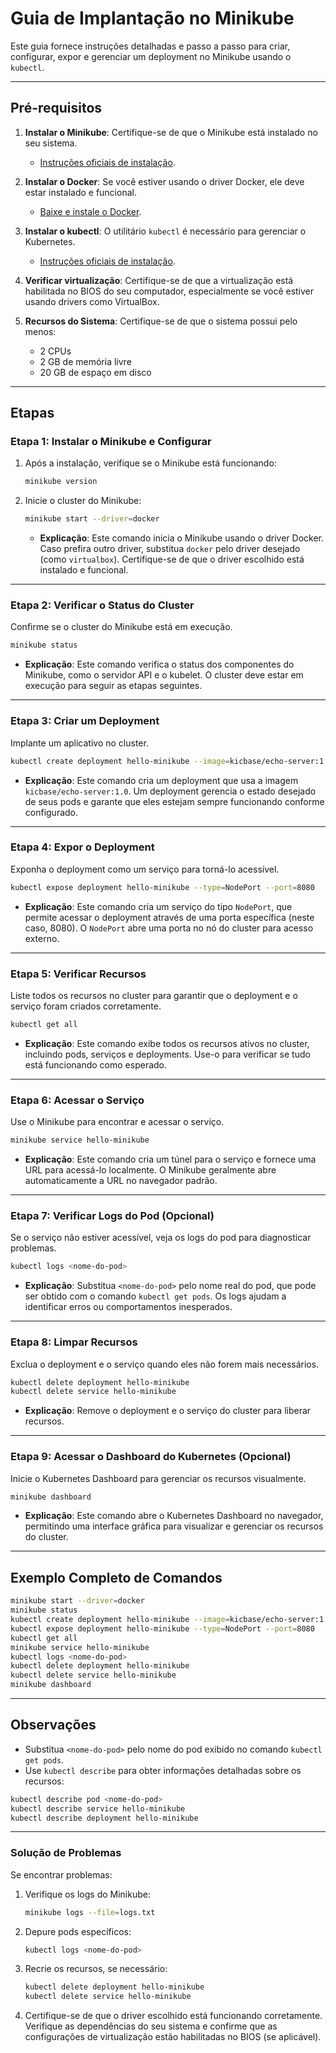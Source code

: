 # Guia de Implantação no Minikube

Este guia fornece instruções detalhadas e passo a passo para criar, configurar, expor e gerenciar um deployment no Minikube usando o `kubectl`.

---

## Pré-requisitos

1. **Instalar o Minikube**: Certifique-se de que o Minikube está instalado no seu sistema.
   - [Instruções oficiais de instalação](https://minikube.sigs.k8s.io/docs/start/).

2. **Instalar o Docker**: Se você estiver usando o driver Docker, ele deve estar instalado e funcional.
   - [Baixe e instale o Docker](https://www.docker.com/products/docker-desktop).

3. **Instalar o kubectl**: O utilitário `kubectl` é necessário para gerenciar o Kubernetes.
   - [Instruções oficiais de instalação](https://kubernetes.io/docs/tasks/tools/).

4. **Verificar virtualização**: Certifique-se de que a virtualização está habilitada no BIOS do seu computador, especialmente se você estiver usando drivers como VirtualBox.

5. **Recursos do Sistema**: Certifique-se de que o sistema possui pelo menos:
   - 2 CPUs
   - 2 GB de memória livre
   - 20 GB de espaço em disco

---

## Etapas

### Etapa 1: Instalar o Minikube e Configurar
1. Após a instalação, verifique se o Minikube está funcionando:
   ```bash
   minikube version
   ```
2. Inicie o cluster do Minikube:
   ```bash
   minikube start --driver=docker
   ```
   - **Explicação**: Este comando inicia o Minikube usando o driver Docker. Caso prefira outro driver, substitua `docker` pelo driver desejado (como `virtualbox`). Certifique-se de que o driver escolhido está instalado e funcional.

---

### Etapa 2: Verificar o Status do Cluster
Confirme se o cluster do Minikube está em execução.

```bash
minikube status
```

- **Explicação**: Este comando verifica o status dos componentes do Minikube, como o servidor API e o kubelet. O cluster deve estar em execução para seguir as etapas seguintes.

---

### Etapa 3: Criar um Deployment
Implante um aplicativo no cluster.

```bash
kubectl create deployment hello-minikube --image=kicbase/echo-server:1.0
```

- **Explicação**: Este comando cria um deployment que usa a imagem `kicbase/echo-server:1.0`. Um deployment gerencia o estado desejado de seus pods e garante que eles estejam sempre funcionando conforme configurado.

---

### Etapa 4: Expor o Deployment
Exponha o deployment como um serviço para torná-lo acessível.

```bash
kubectl expose deployment hello-minikube --type=NodePort --port=8080
```

- **Explicação**: Este comando cria um serviço do tipo `NodePort`, que permite acessar o deployment através de uma porta específica (neste caso, 8080). O `NodePort` abre uma porta no nó do cluster para acesso externo.

---

### Etapa 5: Verificar Recursos
Liste todos os recursos no cluster para garantir que o deployment e o serviço foram criados corretamente.

```bash
kubectl get all
```

- **Explicação**: Este comando exibe todos os recursos ativos no cluster, incluindo pods, serviços e deployments. Use-o para verificar se tudo está funcionando como esperado.

---

### Etapa 6: Acessar o Serviço
Use o Minikube para encontrar e acessar o serviço.

```bash
minikube service hello-minikube
```

- **Explicação**: Este comando cria um túnel para o serviço e fornece uma URL para acessá-lo localmente. O Minikube geralmente abre automaticamente a URL no navegador padrão.

---

### Etapa 7: Verificar Logs do Pod (Opcional)
Se o serviço não estiver acessível, veja os logs do pod para diagnosticar problemas.

```bash
kubectl logs <nome-do-pod>
```

- **Explicação**: Substitua `<nome-do-pod>` pelo nome real do pod, que pode ser obtido com o comando `kubectl get pods`. Os logs ajudam a identificar erros ou comportamentos inesperados.

---

### Etapa 8: Limpar Recursos
Exclua o deployment e o serviço quando eles não forem mais necessários.

```bash
kubectl delete deployment hello-minikube
kubectl delete service hello-minikube
```

- **Explicação**: Remove o deployment e o serviço do cluster para liberar recursos.

---

### Etapa 9: Acessar o Dashboard do Kubernetes (Opcional)
Inicie o Kubernetes Dashboard para gerenciar os recursos visualmente.

```bash
minikube dashboard
```

- **Explicação**: Este comando abre o Kubernetes Dashboard no navegador, permitindo uma interface gráfica para visualizar e gerenciar os recursos do cluster.

---

## Exemplo Completo de Comandos

```bash
minikube start --driver=docker
minikube status
kubectl create deployment hello-minikube --image=kicbase/echo-server:1.0
kubectl expose deployment hello-minikube --type=NodePort --port=8080
kubectl get all
minikube service hello-minikube
kubectl logs <nome-do-pod>
kubectl delete deployment hello-minikube
kubectl delete service hello-minikube
minikube dashboard
```

---

## Observações

- Substitua `<nome-do-pod>` pelo nome do pod exibido no comando `kubectl get pods`.
- Use `kubectl describe` para obter informações detalhadas sobre os recursos:

```bash
kubectl describe pod <nome-do-pod>
kubectl describe service hello-minikube
kubectl describe deployment hello-minikube
```

---

### Solução de Problemas

Se encontrar problemas:

1. Verifique os logs do Minikube:
   ```bash
   minikube logs --file=logs.txt
   ```

2. Depure pods específicos:
   ```bash
   kubectl logs <nome-do-pod>
   ```

3. Recrie os recursos, se necessário:
   ```bash
   kubectl delete deployment hello-minikube
   kubectl delete service hello-minikube
   ```

4. Certifique-se de que o driver escolhido está funcionando corretamente. Verifique as dependências do seu sistema e confirme que as configurações de virtualização estão habilitadas no BIOS (se aplicável).
